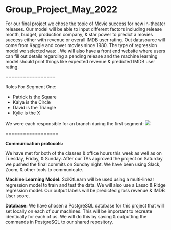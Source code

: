 # Group_Project_May_2022

For our final project we chose the topic of Movie success for new in-theater releases. Our model will be able to input different factors including release month, budget, production company, & star power to predict a movies success either with revenue or overall IMDB user rating. Out datasource will come from Kaggle and cover movies since 1980. The type of regression model we selected was: . We will also have a front end website where users can fill out details regarding a pending release and the machine learning model should print things like expected revenue & predicted IMDB user rating.

=================

Roles For Segment One:
- Patrick is the Square 
- Kaiya is the Circle
- David is the Triangle
- Kylie is the X

We were each responsible for an branch during the first segment:
![](https://github.com/PDob02/Group_Project_May_2022/blob/pdobry/segment_1/Images/Git_Branches_Segment_1.png)

==================

**Communication protocols:**

We have met for both of the classes & office hours this week as well as on Tuesday, Friday, & Sunday. After our TAs approved the project on Saturday we pushed the final commits on Sunday night. We have been using Slack, Zoom, & other tools to communicate. 

**Machine Learning Model:**
SciKitLearn  will be used using a multi-linear regression model to train and test the data. We will also use a Lasso & Ridge regression model. Our output labels will be predicted gross revenue & IMDB User score. 

**Database:** We have chosen a PostgreSQL database for this project that will set locally on each of our machines. This will be important to recreate identically for each of us. We will do this by saving & outputting the commands in PostgreSQL to our shared repository. 